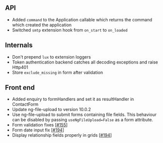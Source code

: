 ## API

* Added ``command`` to the Application callable which returns the command which
  created the application
* Switched ``smtp`` extension hook from ``on_start`` to ``on_loaded``

## Internals

* Don't prepend ``lux`` to extension loggers
* Token authentication backend catches all decoding exceptions and raise Http401
* Store ``exclude_missing`` in form after validation


## Front end

* Added enquiry to formHandlers and set it as resultHandler in ContactForm
* Update ng-file-upload to version 10.0.2
* Use ng-file-upload to submit forms containing file fields. This behaviour can be disabled by passing ``useNgFileUpload=False`` as a form attribute.
* Form validation fixes [[#155](https://github.com/quantmind/lux/pull/155)]
* Form date input fix [[#194](https://github.com/quantmind/lux/pull/194)]
* Display relationship fields properly in grids [[#194](https://github.com/quantmind/lux/pull/196)]
